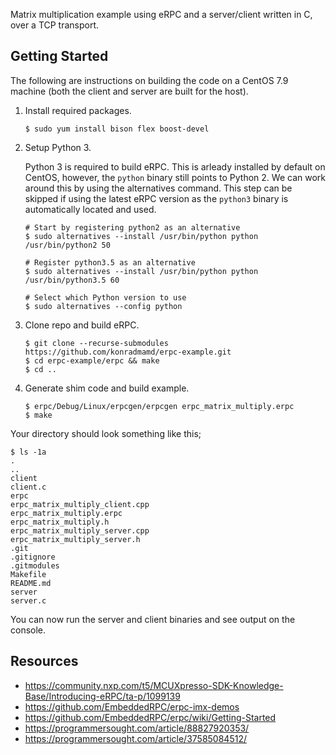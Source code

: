 Matrix multiplication example using eRPC and a server/client written in C, over a TCP transport.

## Getting Started

The following are instructions on building the code on a CentOS 7.9 machine (both the client and server are built for the host).

1. Install required packages.

    ```
    $ sudo yum install bison flex boost-devel
    ```

2. Setup Python 3.

    Python 3 is required to build eRPC. This is arleady installed by default on CentOS, however, the `python` binary still points to Python 2. We can work around this by using the alternatives command. This step can be skipped if using the latest eRPC version as the `python3` binary is automatically located and used.

    ```
    # Start by registering python2 as an alternative
    $ sudo alternatives --install /usr/bin/python python /usr/bin/python2 50

    # Register python3.5 as an alternative
    $ sudo alternatives --install /usr/bin/python python /usr/bin/python3.5 60

    # Select which Python version to use
    $ sudo alternatives --config python
    ```

3. Clone repo and build eRPC.

    ```
	$ git clone --recurse-submodules https://github.com/konradmamd/erpc-example.git
	$ cd erpc-example/erpc && make
	$ cd ..
	```

4. Generate shim code and build example.

    ```
	$ erpc/Debug/Linux/erpcgen/erpcgen erpc_matrix_multiply.erpc
	$ make
    ```

Your directory should look something like this;

```
$ ls -1a
.
..
client
client.c
erpc
erpc_matrix_multiply_client.cpp
erpc_matrix_multiply.erpc
erpc_matrix_multiply.h
erpc_matrix_multiply_server.cpp
erpc_matrix_multiply_server.h
.git
.gitignore
.gitmodules
Makefile
README.md
server
server.c
```

You can now run the server and client binaries and see output on the console.

## Resources
* https://community.nxp.com/t5/MCUXpresso-SDK-Knowledge-Base/Introducing-eRPC/ta-p/1099139
* https://github.com/EmbeddedRPC/erpc-imx-demos
* https://github.com/EmbeddedRPC/erpc/wiki/Getting-Started
* https://programmersought.com/article/88827920353/
* https://programmersought.com/article/37585084512/

